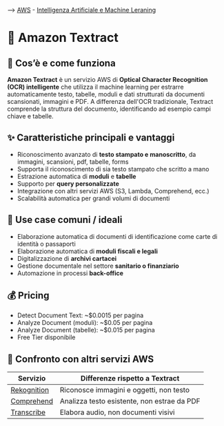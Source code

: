 --> [AWS](/00-Intro/AWS.md)  -  [Intelligenza Artificiale e Machine Leraning](/07-IA-ML-Analytics/Intelligenza-artificiale-Machine-Learning-e-Analytics.md)
# 📄 Amazon Textract

## 📘 Cos’è e come funziona

**Amazon Textract** è un servizio AWS di **Optical Character Recognition (OCR) intelligente** che utilizza il machine learning per estrarre automaticamente testo, tabelle, moduli e dati strutturati da documenti scansionati, immagini e PDF. A differenza dell'OCR tradizionale, Textract comprende la struttura del documento, identificando ad esempio campi chiave e tabelle.

## ✨ Caratteristiche principali e vantaggi

- Riconoscimento avanzato di **testo stampato e manoscritto**, da immagini, scansioni, pdf, tabelle, forms
- Supporta il riconoscimento di sia testo stampato che scritto a mano
- Estrazione automatica di **moduli** e **tabelle**
- Supporto per **query personalizzate**
- Integrazione con altri servizi AWS (S3, Lambda, Comprehend, ecc.)
- Scalabilità automatica per grandi volumi di documenti

## 🚀 Use case comuni / ideali

- Elaborazione automatica di documenti di identificazione come carte di identità o passaporti
- Elaborazione automatica di **moduli fiscali e legali**
- Digitalizzazione di **archivi cartacei**
- Gestione documentale nel settore **sanitario o finanziario**
- Automazione in processi **back-office**

## 💰 Pricing

- Detect Document Text: ~$0.0015 per pagina
- Analyze Document (moduli): ~$0.05 per pagina
- Analyze Document (tabelle): ~$0.015 per pagina
- Free Tier disponibile


## 🔄 Confronto con altri servizi AWS

| Servizio                             | Differenze rispetto a Textract              |
| ------------------------------------ | ------------------------------------------- |
| [Rekognition](/07-IA-ML-Analytics/AI-e-ML/Amazon-Rekognition.md) | Riconosce immagini e oggetti, non testo     |
| [Comprehend](/07-IA-ML-Analytics/AI-e-ML/Amazon-Comprehend.md)   | Analizza testo esistente, non estrae da PDF |
| [Transcribe](/07-IA-ML-Analytics/AI-e-ML/Amazon-Transcribe.md)   | Elabora audio, non documenti visivi         |
